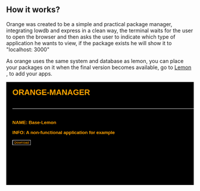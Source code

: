 ## How it works?

Orange was created to be a simple and practical package manager, integrating lowdb and express in a clean way, the terminal waits for the user to open the browser and then asks the user to indicate which type of application he wants to view, if the package exists he will show it to "localhost: 3000"


As orange uses the same system and database as lemon, you can place your packages on it when the final version becomes available, go to [Lemon](http://juiceancap.hopto.org/lemon/) , to add your apps.

<img src="print.png">
